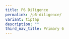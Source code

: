 ```yaml
---
title: P6 Diligence
permalink: /p6-diligence/
variant: tiptap
description: ""
third_nav_title: Primary 6
---
```

